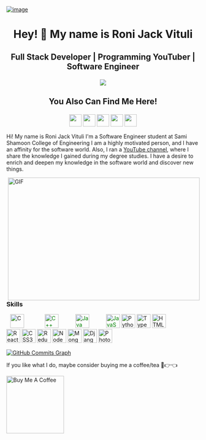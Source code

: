 [![image](https://www.linkpicture.com/q/gitphoto.png)](https://www.linkpicture.com/view.php?img=LPic628299f8719e1765297636)
#  <p align ="center" height="40px" width="40px"> Hey! 👋 My name is Roni Jack Vituli </p>
##     <p align = "center"> Full Stack Developer | Programming YouTuber | Software Engineer </p>

 <p align ="center"><img src ="https://img.shields.io/badge/RJV-Developer-blue"></p>

## <p align ="center" > You Also Can Find Me Here!</p>
<p align ="center">
<a href="https://www.facebook.com/RoniJackVituli" target="_blank" rel="noreferrer">  <img src="https://raw.githubusercontent.com/danielcranney/readme-generator/main/public/icons/socials/facebook.svg" width="32" height="32" /></a> <a href="https://www.github.com/RoniJack" target="_blank" rel="noreferrer"><img src="https://raw.githubusercontent.com/danielcranney/readme-generator/main/public/icons/socials/github.svg" width="32" height="32" /></a>   <a href="http://www.instagram.com/RoniJackVituli" target="_blank" rel="noreferrer"><img src="https://raw.githubusercontent.com/danielcranney/readme-generator/main/public/icons/socials/instagram.svg" width="32" height="32" /></a>   <a href="https://www.linkedin.com/in/RoniJackVituli" target="_blank" rel="noreferrer"><img src="https://raw.githubusercontent.com/danielcranney/readme-generator/main/public/icons/socials/linkedin.svg" width="32" height="32" /></a>    <a href="https://www.youtube.com/c/RoniJackVituli" target="_blank" rel="noreferrer"><img src="https://raw.githubusercontent.com/danielcranney/readme-generator/main/public/icons/socials/youtube.svg" width="32" height="32" /></a>

</p>


Hi! My name is Roni Jack Vituli  I'm a Software Engineer student at Sami Shamoon College of Engineering
I am a highly motivated person, and I have an affinity for the software world. Also, I ran a <a href='https://www.youtube.com/RoniJackVituli'>YouTube channel</a>, where I share the knowledge I gained during my degree studies.
I have a desire to enrich and deepen my knowledge in the software world and discover new things.


 <img align="right" alt="GIF" src="https://www.linkpicture.com/q/code_1.gif" width="500" height="320" />

### Skills

<p align="left">
<a style="margin:10px;" href="https://docs.microsoft.com/en-us/cpp/?view=msvc-170" target="_blank" rel="noreferrer"><img src="https://raw.githubusercontent.com/danielcranney/readme-generator/main/public/icons/skills/c-colored.svg" width="36" height="36" alt="C" /></a>
<a style="color:green; margin-left:40px;" href="https://docs.microsoft.com/en-us/cpp/?view=msvc-170" target="_blank" rel="noreferrer"><img src="https://raw.githubusercontent.com/danielcranney/readme-generator/main/public/icons/skills/cplusplus-colored.svg" width="36" height="36" alt="C++" /></a>
<a style="color:green; margin-left:40px;" href="https://www.oracle.com/java/" target="_blank" rel="noreferrer"><img src="https://raw.githubusercontent.com/danielcranney/readme-generator/main/public/icons/skills/java-colored.svg" width="36" height="36" alt="Java" /></a>
<a style="color:green; margin-left:40px;" href="https://developer.mozilla.org/en-US/docs/Web/JavaScript" target="_blank" rel="noreferrer"><img src="https://raw.githubusercontent.com/danielcranney/readme-generator/main/public/icons/skills/javascript-colored.svg" width="36" height="36" alt="JavaScript" /></a>
<a href="https://www.python.org/" target="_blank" rel="noreferrer"><img src="https://raw.githubusercontent.com/danielcranney/readme-generator/main/public/icons/skills/python-colored.svg" width="36" height="36" alt="Python" /></a>
<a href="https://www.typescriptlang.org/" target="_blank" rel="noreferrer"><img src="https://raw.githubusercontent.com/danielcranney/readme-generator/main/public/icons/skills/typescript-colored.svg" width="36" height="36" alt="TypeScript" /></a>
<a href="https://developer.mozilla.org/en-US/docs/Glossary/HTML5" target="_blank" rel="noreferrer"><img src="https://raw.githubusercontent.com/danielcranney/readme-generator/main/public/icons/skills/html5-colored.svg" width="36" height="36" alt="HTML5" /></a>
<br>
<a href="https://reactjs.org/" target="_blank" rel="noreferrer"><img src="https://raw.githubusercontent.com/danielcranney/readme-generator/main/public/icons/skills/react-colored.svg" width="36" height="36" alt="React" /></a>
<a href="https://www.w3.org/TR/CSS/#css" target="_blank" rel="noreferrer"><img src="https://raw.githubusercontent.com/danielcranney/readme-generator/main/public/icons/skills/css3-colored.svg" width="36" height="36" alt="CSS3" /></a>
<a href="https://redux.js.org/" target="_blank" rel="noreferrer"><img src="https://raw.githubusercontent.com/danielcranney/readme-generator/main/public/icons/skills/redux-colored.svg" width="36" height="36" alt="Redux" /></a>
<a href="https://nodejs.org/en/" target="_blank" rel="noreferrer"><img src="https://raw.githubusercontent.com/danielcranney/readme-generator/main/public/icons/skills/nodejs-colored.svg" width="36" height="36" alt="NodeJS" /></a>
<a href="https://www.mongodb.com/" target="_blank" rel="noreferrer"><img src="https://raw.githubusercontent.com/danielcranney/readme-generator/main/public/icons/skills/mongodb-colored.svg" width="36" height="36" alt="MongoDB" /></a>
<a href="https://www.djangoproject.com/" target="_blank" rel="noreferrer"><img src="https://raw.githubusercontent.com/danielcranney/readme-generator/main/public/icons/skills/django-colored.svg" width="36" height="36" alt="Django" /></a>
<a href="https://www.adobe.com/uk/products/photoshop.html" target="_blank" rel="noreferrer"><img src="https://raw.githubusercontent.com/danielcranney/readme-generator/main/public/icons/skills/photoshop-colored.svg" width="36" height="36" alt="Photoshop" /></a>
</p>


<a href="http://www.github.com/RoniJack"><img src="https://activity-graph.herokuapp.com/graph?username=RoniJackVituli&bg_color=1c1917&color=ffffff&line=0891b2&point=ffffff&area_color=1c1917&area=true&hide_border=true&custom_title=GitHub%20Commits%20Graph" alt="GitHub Commits Graph" /></a>

If you like what I do, maybe consider buying me a coffee/tea 🥺👉👈

<a href="https://www.buymeacoffee.com/RoniJackVituli" target="_blank"><img src="https://cdn.buymeacoffee.com/buttons/v2/default-red.png" alt="Buy Me A Coffee" width="150" ></a>
